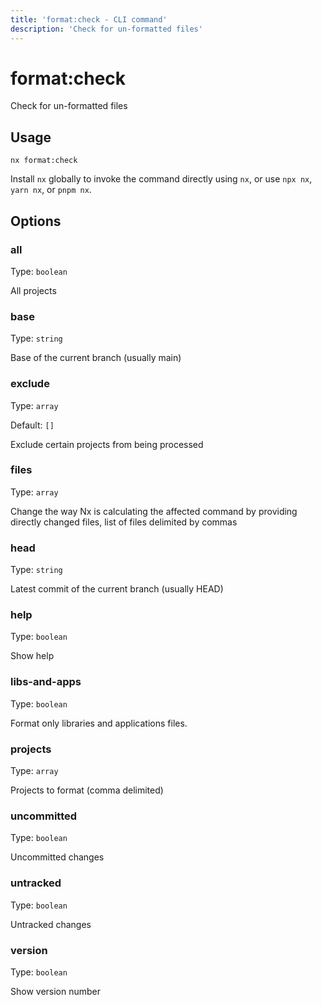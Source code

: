 ```yaml
---
title: 'format:check - CLI command'
description: 'Check for un-formatted files'
---
```


# format:check

Check for un-formatted files

## Usage

```shell
nx format:check
```

Install `nx` globally to invoke the command directly using `nx`, or use `npx nx`, `yarn nx`, or `pnpm nx`.

## Options

### all

Type: `boolean`

All projects

### base

Type: `string`

Base of the current branch (usually main)

### exclude

Type: `array`

Default: `[]`

Exclude certain projects from being processed

### files

Type: `array`

Change the way Nx is calculating the affected command by providing directly changed files, list of files delimited by commas

### head

Type: `string`

Latest commit of the current branch (usually HEAD)

### help

Type: `boolean`

Show help

### libs-and-apps

Type: `boolean`

Format only libraries and applications files.

### projects

Type: `array`

Projects to format (comma delimited)

### uncommitted

Type: `boolean`

Uncommitted changes

### untracked

Type: `boolean`

Untracked changes

### version

Type: `boolean`

Show version number
